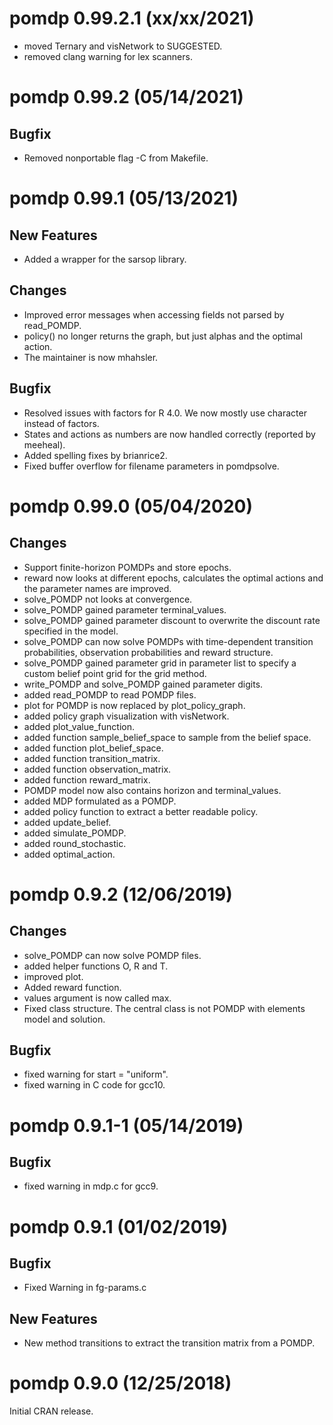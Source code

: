 # pomdp 0.99.2.1 (xx/xx/2021)

* moved Ternary and visNetwork to SUGGESTED.
* removed clang warning for lex scanners.

# pomdp 0.99.2 (05/14/2021)

## Bugfix
* Removed nonportable flag -C from Makefile.

# pomdp 0.99.1 (05/13/2021)

## New Features
* Added a wrapper for the sarsop library.

## Changes
* Improved error messages when accessing fields not parsed by read_POMDP.
* policy() no longer returns the graph, but just alphas and the optimal action.
* The maintainer is now mhahsler.

## Bugfix
* Resolved issues with factors for R 4.0. We now mostly use character instead of factors.
* States and actions as numbers are now handled correctly (reported by meeheal).
* Added spelling fixes by brianrice2.
* Fixed buffer overflow for filename parameters in pomdpsolve.

# pomdp 0.99.0 (05/04/2020)

## Changes
* Support finite-horizon POMDPs and store epochs.
* reward now looks at different epochs, calculates the optimal actions and the parameter names are improved.
* solve_POMDP not looks at convergence.
* solve_POMDP gained parameter terminal_values.
* solve_POMDP gained parameter discount to overwrite the discount rate specified in the model.
* solve_POMDP can now solve POMDPs with time-dependent transition probabilities, observation probabilities and reward structure. 
* solve_POMDP gained parameter grid in parameter list to specify a custom belief point grid for the grid method.
* write_POMDP and solve_POMDP gained parameter digits.
* added read_POMDP to read POMDP files. 
* plot for POMDP is now replaced by plot_policy_graph.
* added policy graph visualization with visNetwork.
* added plot_value_function.
* added function sample_belief_space to sample from the belief space.
* added function plot_belief_space.
* added function transition_matrix.
* added function observation_matrix.
* added function reward_matrix.
* POMDP model now also contains horizon and terminal_values.
* added MDP formulated as a POMDP.
* added policy function to extract a better readable policy.
* added update_belief.
* added simulate_POMDP.
* added round_stochastic.
* added optimal_action.

# pomdp 0.9.2 (12/06/2019)

## Changes
* solve_POMDP can now solve POMDP files.
* added helper functions O, R and T.
* improved plot.
* Added reward function.
* values argument is now called max.
* Fixed class structure. The central class is not POMDP with elements model and solution.

## Bugfix
* fixed warning for start = "uniform".
* fixed warning in C code for gcc10.

# pomdp 0.9.1-1 (05/14/2019)

## Bugfix
* fixed warning in mdp.c for gcc9.

# pomdp 0.9.1 (01/02/2019)

## Bugfix
* Fixed Warning in fg-params.c

## New Features
* New method transitions to extract the transition matrix from a POMDP.

# pomdp 0.9.0 (12/25/2018)

Initial CRAN release.
